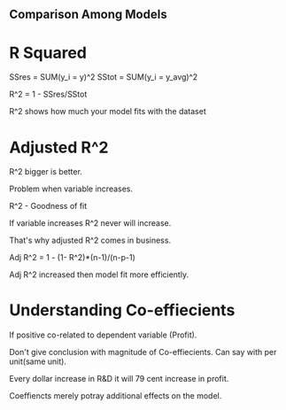## Comparison Among Models #

# R Squared #

SSres = SUM(y_i = y)^2
SStot = SUM(y_i = y_avg)^2

R^2 = 1 - SSres/SStot

R^2 shows how much your model fits with the dataset

# Adjusted R^2 #

R^2 bigger is better.

Problem when variable increases.

R^2 - Goodness of fit

If variable increases R^2 never will increase.

That's why adjusted R^2 comes in  business.

Adj R^2 = 1 - (1- R^2)*(n-1)/(n-p-1)

Adj R^2 increased then model fit more efficiently.

# Understanding Co-effiecients #

If positive co-related to dependent variable (Profit).

Don't give conclusion with magnitude of Co-effiecients. Can say with per unit(same unit).

Every dollar increase in R&D it will 79 cent increase in profit.

Coeffiencts merely potray additional effects on the model. 